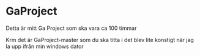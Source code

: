 # GaProject
Detta är mitt Ga Project som ska vara ca 100 timmar

Krm det är GaProject-master som du ska titta i det blev lite konstigt när jag la upp ifrån min windows dator
